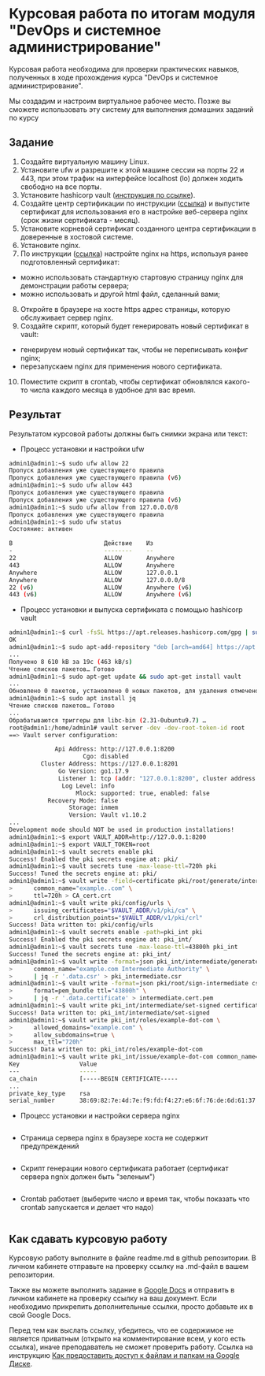 # Курсовая работа по итогам модуля "DevOps и системное администрирование"

Курсовая работа необходима для проверки практических навыков, полученных в ходе прохождения курса "DevOps и системное администрирование".

Мы создадим и настроим виртуальное рабочее место. Позже вы сможете использовать эту систему для выполнения домашних заданий по курсу

## Задание

1. Создайте виртуальную машину Linux.
2. Установите ufw и разрешите к этой машине сессии на порты 22 и 443, при этом трафик на интерфейсе localhost (lo) должен ходить свободно на все порты.
3. Установите hashicorp vault ([инструкция по ссылке](https://learn.hashicorp.com/tutorials/vault/getting-started-install?in=vault/getting-started#install-vault)).
4. Cоздайте центр сертификации по инструкции ([ссылка](https://learn.hashicorp.com/tutorials/vault/pki-engine?in=vault/secrets-management)) и выпустите сертификат для использования его в настройке веб-сервера nginx (срок жизни сертификата - месяц).
5. Установите корневой сертификат созданного центра сертификации в доверенные в хостовой системе.
6. Установите nginx.
7. По инструкции ([ссылка](https://nginx.org/en/docs/http/configuring_https_servers.html)) настройте nginx на https, используя ранее подготовленный сертификат:
  - можно использовать стандартную стартовую страницу nginx для демонстрации работы сервера;
  - можно использовать и другой html файл, сделанный вами;
8. Откройте в браузере на хосте https адрес страницы, которую обслуживает сервер nginx.
9. Создайте скрипт, который будет генерировать новый сертификат в vault:
  - генерируем новый сертификат так, чтобы не переписывать конфиг nginx;
  - перезапускаем nginx для применения нового сертификата.
10. Поместите скрипт в crontab, чтобы сертификат обновлялся какого-то числа каждого месяца в удобное для вас время.

## Результат

Результатом курсовой работы должны быть снимки экрана или текст:

- Процесс установки и настройки ufw
```bash
admin1@admin1:~$ sudo ufw allow 22
Пропуск добавления уже существующего правила
Пропуск добавления уже существующего правила (v6)
admin1@admin1:~$ sudo ufw allow 443
Пропуск добавления уже существующего правила
Пропуск добавления уже существующего правила (v6)
admin1@admin1:~$ sudo ufw allow from 127.0.0.0/8
Пропуск добавления уже существующего правила
admin1@admin1:~$ sudo ufw status
Состояние: активен

В                          Действие    Из
-                          --------    --
22                         ALLOW       Anywhere                  
443                        ALLOW       Anywhere                  
Anywhere                   ALLOW       127.0.0.1                 
Anywhere                   ALLOW       127.0.0.0/8               
22 (v6)                    ALLOW       Anywhere (v6)             
443 (v6)                   ALLOW       Anywhere (v6)             
```
- Процесс установки и выпуска сертификата с помощью hashicorp vault
```bash
admin1@admin1:~$ curl -fsSL https://apt.releases.hashicorp.com/gpg | sudo apt-key add -
OK
admin1@admin1:~$ sudo apt-add-repository "deb [arch=amd64] https://apt.releases.hashicorp.com $(lsb_release -cs) main"
...                    
Получено 8 610 kB за 19с (463 kB/s)                                                                                    
Чтение списков пакетов… Готово
admin1@admin1:~$ sudo apt-get update && sudo apt-get install vault
...
Обновлено 0 пакетов, установлено 0 новых пакетов, для удаления отмечено 0 пакетов, и 36 пакетов не обновлено.
admin1@admin1:~$ sudo apt install jq
Чтение списков пакетов… Готово
...
Обрабатываются триггеры для libc-bin (2.31-0ubuntu9.7) …
root@admin1:/home/admin1# vault server -dev -dev-root-token-id root
==> Vault server configuration:

             Api Address: http://127.0.0.1:8200
                     Cgo: disabled
         Cluster Address: https://127.0.0.1:8201
              Go Version: go1.17.9
              Listener 1: tcp (addr: "127.0.0.1:8200", cluster address: "127.0.0.1:8201", max_request_duration: "1m30s", max_request_size: "33554432", tls: "disabled")
               Log Level: info
                   Mlock: supported: true, enabled: false
           Recovery Mode: false
                 Storage: inmem
                 Version: Vault v1.10.2
...
Development mode should NOT be used in production installations!
admin1@admin1:~$ export VAULT_ADDR=http://127.0.0.1:8200
admin1@admin1:~$ export VAULT_TOKEN=root
admin1@admin1:~$ vault secrets enable pki
Success! Enabled the pki secrets engine at: pki/
admin1@admin1:~$ vault secrets tune -max-lease-ttl=720h pki
Success! Tuned the secrets engine at: pki/
admin1@admin1:~$ vault write -field=certificate pki/root/generate/internal \
>      common_name="example..com" \
>      ttl=720h > CA_cert.crt
admin1@admin1:~$ vault write pki/config/urls \
>      issuing_certificates="$VAULT_ADDR/v1/pki/ca" \
>      crl_distribution_points="$VAULT_ADDR/v1/pki/crl"
Success! Data written to: pki/config/urls
admin1@admin1:~$ vault secrets enable -path=pki_int pki
Success! Enabled the pki secrets engine at: pki_int/
admin1@admin1:~$ vault secrets tune -max-lease-ttl=43800h pki_int
Success! Tuned the secrets engine at: pki_int/
admin1@admin1:~$ vault write -format=json pki_int/intermediate/generate/internal \
>      common_name="example.com Intermediate Authority" \
>      | jq -r '.data.csr' > pki_intermediate.csr
admin1@admin1:~$ vault write -format=json pki/root/sign-intermediate csr=@pki_intermediate.csr \
>      format=pem_bundle ttl="43800h" \
>      | jq -r '.data.certificate' > intermediate.cert.pem
admin1@admin1:~$ vault write pki_int/intermediate/set-signed certificate=@intermediate.cert.pem
Success! Data written to: pki_int/intermediate/set-signed
admin1@admin1:~$ vault write pki_int/roles/example-dot-com \
>      allowed_domains="example.com" \
>      allow_subdomains=true \
>      max_ttl="720h"
Success! Data written to: pki_int/roles/example-dot-com
admin1@admin1:~$ vault write pki_int/issue/example-dot-com common_name="test.example.com" ttl="24h"
Key                 Value
---                 -----
ca_chain            [-----BEGIN CERTIFICATE-----
...
private_key_type    rsa
serial_number       38:69:82:7e:4d:7e:f9:fd:f4:27:e6:6f:76:de:6d:61:37:34:41:a5
```
- Процесс установки и настройки сервера nginx
```bash

```
- Страница сервера nginx в браузере хоста не содержит предупреждений 
```bash

```
- Скрипт генерации нового сертификата работает (сертификат сервера ngnix должен быть "зеленым")
```bash

```
- Crontab работает (выберите число и время так, чтобы показать что crontab запускается и делает что надо)
```bash

```

## Как сдавать курсовую работу

Курсовую работу выполните в файле readme.md в github репозитории. В личном кабинете отправьте на проверку ссылку на .md-файл в вашем репозитории.

Также вы можете выполнить задание в [Google Docs](https://docs.google.com/document/u/0/?tgif=d) и отправить в личном кабинете на проверку ссылку на ваш документ.
Если необходимо прикрепить дополнительные ссылки, просто добавьте их в свой Google Docs.

Перед тем как выслать ссылку, убедитесь, что ее содержимое не является приватным (открыто на комментирование всем, у кого есть ссылка), иначе преподаватель не сможет проверить работу. 
Ссылка на инструкцию [Как предоставить доступ к файлам и папкам на Google Диске](https://support.google.com/docs/answer/2494822?hl=ru&co=GENIE.Platform%3DDesktop).
